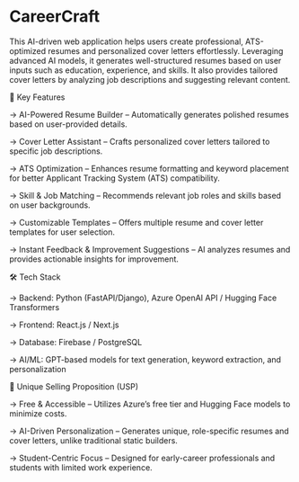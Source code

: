 # CareerCraft

This AI-driven web application helps users create professional, ATS-optimized resumes and personalized cover letters effortlessly. Leveraging advanced AI models, it generates well-structured resumes based on user inputs such as education, experience, and skills. It also provides tailored cover letters by analyzing job descriptions and suggesting relevant content.

🎯 Key Features

-> AI-Powered Resume Builder – Automatically generates polished resumes based on user-provided details.

-> Cover Letter Assistant – Crafts personalized cover letters tailored to specific job descriptions.

-> ATS Optimization – Enhances resume formatting and keyword placement for better Applicant Tracking System (ATS) compatibility.

-> Skill & Job Matching – Recommends relevant job roles and skills based on user backgrounds.

-> Customizable Templates – Offers multiple resume and cover letter templates for user selection.

-> Instant Feedback & Improvement Suggestions – AI analyzes resumes and provides actionable insights for improvement.

🛠 Tech Stack

-> Backend: Python (FastAPI/Django), Azure OpenAI API / Hugging Face Transformers

-> Frontend: React.js / Next.js

-> Database: Firebase / PostgreSQL

-> AI/ML: GPT-based models for text generation, keyword extraction, and personalization


🎯 Unique Selling Proposition (USP)

-> Free & Accessible – Utilizes Azure’s free tier and Hugging Face models to minimize costs.

-> AI-Driven Personalization – Generates unique, role-specific resumes and cover letters, unlike traditional static builders.

-> Student-Centric Focus – Designed for early-career professionals and students with limited work experience.
